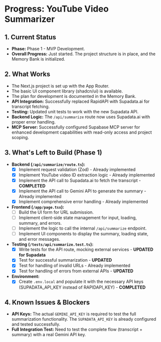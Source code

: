 # Progress: YouTube Video Summarizer

## 1. Current Status

-   **Phase:** Phase 1 - MVP Development.
-   **Overall Progress:** Just started. The project structure is in place, and the Memory Bank is initialized.

## 2. What Works

-   The Next.js project is set up with the App Router.
-   The basic UI component library (shadcn/ui) is available.
-   The plan for development is documented in the Memory Bank.
-   **API Integration:** Successfully replaced RapidAPI with Supadata.ai for transcript fetching.
-   **Testing:** Updated unit tests to work with the new Supadata API.
-   **Backend Logic:** The `/api/summarize` route now uses Supadata.ai with proper error handling.
-   **MCP Server:** Successfully configured Supabase MCP server for enhanced development capabilities with read-only access and project scoping.

## 3. What's Left to Build (Phase 1)

-   **Backend (`/api/summarize/route.ts`):**
    -   [x] Implement request validation (Zod) - Already implemented
    -   [x] Implement YouTube video ID extraction logic - Already implemented
    -   [x] Implement the API call to Supadata.ai to fetch the transcript - **COMPLETED**
    -   [x] Implement the API call to Gemini API to generate the summary - Already implemented
    -   [x] Implement comprehensive error handling - Already implemented
-   **Frontend (`/app/page.tsx`):**
    -   [ ] Build the UI form for URL submission.
    -   [ ] Implement client-side state management for input, loading, summary, and errors.
    -   [ ] Implement the logic to call the internal `/api/summarize` endpoint.
    -   [ ] Implement UI components to display the summary, loading state, and error messages.
-   **Testing (`/tests/api/summarize.test.ts`):**
    -   [x] Write tests for the API route, mocking external services - **UPDATED for Supadata**
    -   [x] Test for successful summarization - **UPDATED**
    -   [x] Test for handling of invalid URLs - Already implemented
    -   [x] Test for handling of errors from external APIs - **UPDATED**
-   **Environment:**
    -   [x] Create `.env.local` and populate it with the necessary API keys (SUPADATA_API_KEY instead of RAPIDAPI_KEY) - **COMPLETED**

## 4. Known Issues & Blockers

-   **API Keys:** The actual `GEMINI_API_KEY` is required to test the full summarization functionality. The `SUPADATA_API_KEY` is already configured and tested successfully.
-   **Full Integration Test:** Need to test the complete flow (transcript + summary) with a real Gemini API key.
